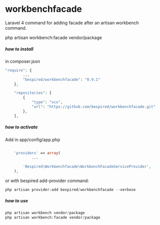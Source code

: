 workbenchfacade
===============

Laravel 4 command for adding facade after an artisan workbench command.

php artisan workbench:facade vendor/package

##### how to install

in composer.json

```php
"require": {
		...
		"bespired/workbenchfacade": "0.9.1"
	},

	"repositories": [
	    {
			"type": "vcs",
			"url": "https://github.com/bespired/workbenchfacade.git"
	    },
	],
```

##### how to activate

Add in app/config/app.php

```php

	'providers' => array(
    		...
    
		'Bespired\Workbenchfacade\WorkbenchFacadeServiceProvider',
	),
```

or with bespired add-provider command:
```php
php artisan provider:add bespired/workbenchfacade --verbose
```


##### how to use

```php
php artisan workbench vendor/package
php artisan workbench:facade vendor/package
```





